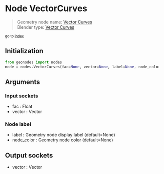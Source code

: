 
# Node VectorCurves

> Geometry node name: [Vector Curves](https://docs.blender.org/manual/en/latest/modeling/geometry_nodes/vector/vector_curves.html)<br>
  Blender type: [Vector Curves](https://docs.blender.org/api/current/bpy.types.ShaderNodeVectorCurve.html)
  
<sub>go to [index](../index.md)</sub>

## Initialization

```python
from geonodes import nodes
node = nodes.VectorCurves(fac=None, vector=None, label=None, node_color=None)
```



## Arguments


### Input sockets

- fac : Float
- vector : Vector

### Node label

- label : Geometry node display label (default=None)
- node_color : Geometry node color (default=None)

## Output sockets

- vector : Vector
